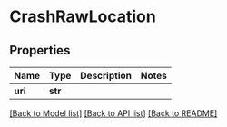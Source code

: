 # CrashRawLocation

## Properties
Name | Type | Description | Notes
------------ | ------------- | ------------- | -------------
**uri** | **str** |  | 

[[Back to Model list]](../README.md#documentation-for-models) [[Back to API list]](../README.md#documentation-for-api-endpoints) [[Back to README]](../README.md)

